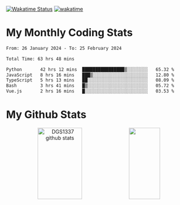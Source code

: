 [![Wakatime Status](https://github.com/noopurphalak/noopurphalak/workflows/wakatime-status-update/badge.svg)](https://github.com/noopurphalak/noopurphalak/actions/workflows/main.yml)
[![wakatime](https://wakatime.com/badge/user/80ace140-ef40-4fdd-b8ed-f3be3d2e1aea.svg)](https://wakatime.com/@80ace140-ef40-4fdd-b8ed-f3be3d2e1aea)

# My Monthly Coding Stats

<!--START_SECTION:waka-->

```txt
From: 26 January 2024 - To: 25 February 2024

Total Time: 63 hrs 48 mins

Python       42 hrs 12 mins  ████████████████▒░░░░░░░░   65.32 %
JavaScript   8 hrs 16 mins   ███▒░░░░░░░░░░░░░░░░░░░░░   12.80 %
TypeScript   5 hrs 13 mins   ██░░░░░░░░░░░░░░░░░░░░░░░   08.09 %
Bash         3 hrs 41 mins   █▒░░░░░░░░░░░░░░░░░░░░░░░   05.72 %
Vue.js       2 hrs 16 mins   █░░░░░░░░░░░░░░░░░░░░░░░░   03.53 %
```

<!--END_SECTION:waka-->

# My Github Stats
<div style="text-align: center;">
  <img width="49%" height="195px" src="https://github-readme-stats-sigma-five.vercel.app/api?username=noopurphalak&show_icons=true&count_private=true&hide_border=true&title_color=ecf2f8&icon_color=0d1117&text_color=FFFFFF&bg_color=0d1117" alt="DGS1337 github stats" />
  <img width="41%" height="195px" src="https://github-readme-stats-sigma-five.vercel.app/api/top-langs/?username=noopurphalak&layout=compact&hide_border=true&title_color=ecf2f8&text_color=FFFFFF&bg_color=0d1117" />
</div>
